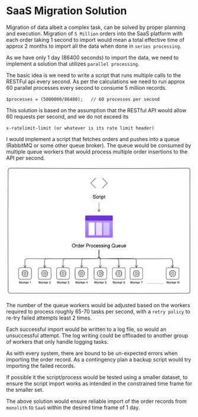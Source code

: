 # SaaS Migration Solution

Migration of data albeit a complex task, can be solved by proper
planning and execution. Migration of `5 Million` orders into the 
SaaS platform with each order taking 1 second to import would mean
a total effective time of approx 2 months to import all the data 
when done in `series processing`.

As we have only 1 day (86400 seconds) to import the data, we need
to implement a solution that utilizes `parallel processing`.

The basic idea is we need to write a script that runs multiple calls
to the RESTFul api every second. As per the calculations we need to
run approx 60 parallel processes every second to consume 5 million 
records.

```
$processes = (5000000/86400);   // 60 processes per second
```

This solution is based on the assumption that the RESTful API 
would allow 60 requests per second, and we do not exceed its 
```
x-ratelimit-limit (or whatever is its rate limit header)
```

I would implement a script that fetches orders and pushes into a 
queue (RabbitMQ or some other queue broker). The queue would be
consumed by multiple queue workers that would process multiple 
order insertions to the API per second.

![Screenshot 1](screenshots/Screenshot-process-diagram.png "Process Diagram")

The number of the queue workers would be adjusted based on the 
workers required to process roughly 65-70 tasks per second, with 
a `retry policy` to re-try failed attempts least 2 times.

Each successful import would be written to a log file, so would an
unsuccessful attempt. The log writing could be offloaded to another
group of workers that only handle logging tasks.

As with every system, there are bound to be un-expected errors when
importing the order record. As a contingency plan a backup script
would try importing the failed records.

If possible it the script/process would be tested using a smaller 
dataset, to ensure the script import works as intended in the 
constrained time frame for the smaller set.

The above solution would ensure reliable import of the order records
from `monolith` to `SaaS`  within the desired time frame of 1 day.